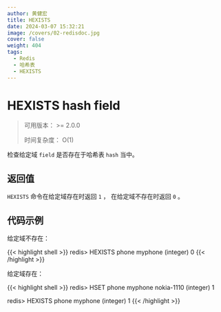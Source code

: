 ```yaml
---
author: 黄健宏
title: HEXISTS
date: 2024-03-07 15:32:21
image: /covers/02-redisdoc.jpg
cover: false
weight: 404
tags:
  - Redis
  - 哈希表
  - HEXISTS
---
```


# HEXISTS hash field

> 可用版本： >= 2.0.0
> 
> 时间复杂度： O(1)

检查给定域 `field` 是否存在于哈希表 `hash` 当中。

## 返回值

`HEXISTS` 命令在给定域存在时返回 `1` ， 在给定域不存在时返回 `0` 。

## 代码示例

给定域不存在：

{{< highlight shell >}}
redis> HEXISTS phone myphone
(integer) 0
{{< /highlight >}}

给定域存在：

{{< highlight shell >}}
redis> HSET phone myphone nokia-1110
(integer) 1

redis> HEXISTS phone myphone
(integer) 1
{{< /highlight >}}